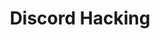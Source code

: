 ---
credit:
- kuilin
featured: false
location: ECEB 3013
recording: ''
slides: discord.pdf
tags:
- misc
- web
- osint
- discord
time_start: 2019-04-18T19:00:00.000000-05:00
title: Discord Hacking
week_number: 13
---